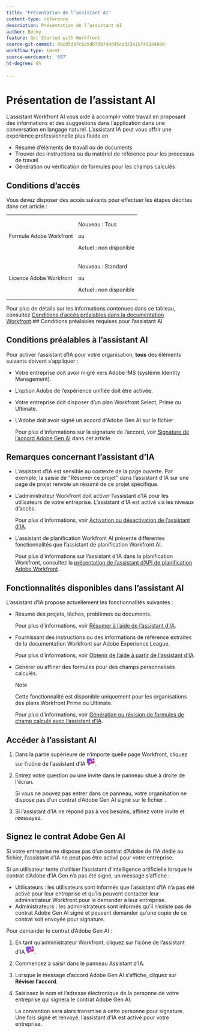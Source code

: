 ```yaml
---
title: "Présentation de l’assistant AI"
content-type: reference
description: Présentation de l’assistant AI
author: Becky
feature: Get Started with Workfront
source-git-commit: 09c05db7c6a5db7db74dd95ca323415f4318489d
workflow-type: tm+mt
source-wordcount: '607'
ht-degree: 6%

---
```


# Présentation de l’assistant AI

L’assistant Workfront AI vous aide à accomplir votre travail en proposant des informations et des suggestions dans l’application dans une conversation en langage naturel. L’assistant IA peut vous offrir une expérience professionnelle plus fluide en

* Résumé d’éléments de travail ou de documents
* Trouver des instructions ou du matériel de référence pour les processus de travail
* Génération ou vérification de formules pour les champs calculés

## Conditions d’accès

Vous devez disposer des accès suivants pour effectuer les étapes décrites dans cet article :

<table style="table-layout:auto"> 
 <col> 
 <col> 
 <tbody> 
  <tr> 
   <td role="rowheader">Formule Adobe Workfront</td> 
   <td><p>Nouveau : Tous</p>
       <p>ou</p>
       <p>Actuel : non disponible</p></td>
  </tr> 
  <tr> 
   <td role="rowheader">Licence Adobe Workfront</td> 
   <td><p>Nouveau : Standard</p>
       <p>ou</p>
       <p>Actuel : non disponible</p></td>
  </tr> 
 </tbody> 
</table>

Pour plus de détails sur les informations contenues dans ce tableau, consultez [Conditions d’accès préalables dans la documentation Workfront](/help/quicksilver/administration-and-setup/add-users/access-levels-and-object-permissions/access-level-requirements-in-documentation.md).## Conditions préalables requises pour l’assistant AI

## Conditions préalables à l’assistant AI

Pour activer l’assistant d’IA pour votre organisation, **tous** des éléments suivants doivent s’appliquer :

* Votre entreprise doit avoir migré vers Adobe IMS (système Identity Management).
* L’option Adobe de l’expérience unifiée doit être activée.
* Votre entreprise doit disposer d’un plan Workfront Select, Prime ou Ultimate.
* L&#39;Adobe doit avoir signé un accord d&#39;Adobe Gen AI sur le fichier

  Pour plus d’informations sur la signature de l’accord, voir [Signature de l’accord Adobe Gen AI](/help/quicksilver/workfront-basics/ai-assistant/ai-assistant-overview.md#sign-the-adobe-gen-ai-agreement) dans cet article.

## Remarques concernant l’assistant d’IA

* L’assistant d’IA est sensible au contexte de la page ouverte. Par exemple, la saisie de &quot;Résumer ce projet&quot; dans l’assistant d’IA sur une page de projet renvoie un résumé de ce projet spécifique.
* L’administrateur Workfront doit activer l’assistant d’IA pour les utilisateurs de votre entreprise. L’assistant d’IA est activé via les niveaux d’accès.

  Pour plus d’informations, voir [Activation ou désactivation de l’assistant d’IA](/help/quicksilver/workfront-basics/ai-assistant/enable-or-disable-assistant.md).

* L’assistant de planification Workfront AI présente différentes fonctionnalités que l’assistant de planification Workfront AI.

  Pour plus d’informations sur l’assistant d’IA dans la planification Workfront, consultez la [présentation de l’assistant d’API de planification Adobe Workfront](/help/quicksilver/planning/general/planning-ai-assistant-overview.md).


## Fonctionnalités disponibles dans l’assistant AI

L’assistant d’IA propose actuellement les fonctionnalités suivantes :

* Résumé des projets, tâches, problèmes ou documents.

  Pour plus d’informations, voir [Résumer à l’aide de l’assistant d’IA](/help/quicksilver/workfront-basics/ai-assistant/summarize-this.md).

* Fournissant des instructions ou des informations de référence extraites de la documentation Workfront sur Adobe Experience League.

  Pour plus d’informations, voir [Obtenir de l’aide à partir de l’assistant d’IA](/help/quicksilver/workfront-basics/ai-assistant/use-ai-to-retrieve-instructions.md).

* Générer ou affiner des formules pour des champs personnalisés calculés.

  >[!NOTE]
  >
  >Cette fonctionnalité est disponible uniquement pour les organisations des plans Workfront Prime ou Ultimate.

  Pour plus d’informations, voir [Génération ou révision de formules de champ calculé avec l’assistant d’IA](/help/quicksilver/workfront-basics/ai-assistant/use-ai-assistant-to-check-formulas.md).

## Accéder à l’assistant AI

1. Dans la partie supérieure de n’importe quelle page Workfront, cliquez sur l’icône de l’assistant d’IA ![](/help/quicksilver/workfront-basics/ai-assistant/assets/ai-assistant-icon.png).
1. Entrez votre question ou une invite dans le panneau situé à droite de l&#39;écran.

   Si vous ne pouvez pas entrer dans ce panneau, votre organisation ne dispose pas d’un contrat d’Adobe Gen AI signé sur le fichier .

1. Si l’assistant d’IA ne répond pas à vos besoins, affinez votre invite et réessayez.

## Signez le contrat Adobe Gen AI

Si votre entreprise ne dispose pas d’un contrat d’Adobe de l’IA dédié au fichier, l’assistant d’IA ne peut pas être activé pour votre entreprise.

Si un utilisateur tente d’utiliser l’assistant d’intelligence artificielle lorsque le contrat d’Adobe d’IA Gen n’a pas été signé, un message s’affiche :

* Utilisateurs : les utilisateurs sont informés que l’assistant d’IA n’a pas été activé pour leur entreprise et qu’ils peuvent contacter leur administrateur Workfront pour le demander à leur entreprise.
* Administrateurs : les administrateurs sont informés qu’il n’existe pas de contrat Adobe Gen AI signé et peuvent demander qu’une copie de ce contrat soit envoyée pour signature.

Pour demander le contrat d’Adobe Gen AI :

1. En tant qu’administrateur Workfront, cliquez sur l’icône de l’assistant d’IA ![](/help/quicksilver/workfront-basics/ai-assistant/assets/ai-assistant-icon.png).
1. Commencez à saisir dans le panneau Assistant d’IA.
1. Lorsque le message d’accord Adobe Gen AI s’affiche, cliquez sur **Réviser l’accord**.
1. Saisissez le nom et l’adresse électronique de la personne de votre entreprise qui signera le contrat Adobe Gen AI.

   La convention sera alors transmise à cette personne pour signature. Une fois signé et renvoyé, l’assistant d’IA est activé pour votre entreprise.


